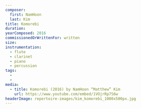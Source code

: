 ```yaml
---
composer:
  first: NamHoon
  last: Kim
title: Komorebi
duration:
yearComposed: 2016
commissionedOrWrittenFor: written
size:
instrumentation:
  - flute
  - clarinet
  - piano
  - percussion
tags:
  -
  -
media:
  - title: Komorebi (2016) by NamHoon “Matthew” Kim
    url: https://www.youtube.com/embed/1VOjrRp7S6w
headerImage: repertoire-images/kim_komorebi_1000x500px.jpg
---
```

